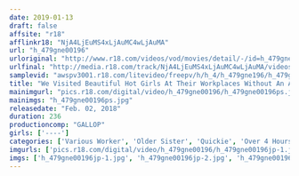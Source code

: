 ```yaml
---
date: 2019-01-13
draft: false
affsite: "r18"
afflinkr18: "NjA4LjEuMS4xLjAuMC4wLjAuMA"
url: "h_479gne00196"
urloriginal: "http://www.r18.com/videos/vod/movies/detail/-/id=h_479gne00196"
urlfinal: "http://media.r18.com/track/NjA4LjEuMS4xLjAuMC4wLjAuMA/videos/vod/movies/detail/-/id=h_479gne00196"
samplevid: "awspv3001.r18.com/litevideo/freepv/h/h_4/h_479gne196/h_479gne196_dmb_w.mp4"
title: "We Visited Beautiful Hot Girls At Their Workplaces Without An Appointment And Negotiated With Them To Appear In An AV, And We Got A Quickie Right There On The Spot! 4"
mainimgurl: "pics.r18.com/digital/video/h_479gne00196/h_479gne00196ps.jpg"
mainimgs: "h_479gne00196ps.jpg"
releasedate: "Feb. 02, 2018"
duration: 236
productioncomp: "GALLOP"
girls: ['----']
categories: ['Various Worker', 'Older Sister', 'Quickie', 'Over 4 Hours', 'Hi-Def']
imgurls: ['pics.r18.com/digital/video/h_479gne00196/h_479gne00196jp-1.jpg', 'pics.r18.com/digital/video/h_479gne00196/h_479gne00196jp-2.jpg', 'pics.r18.com/digital/video/h_479gne00196/h_479gne00196jp-3.jpg', 'pics.r18.com/digital/video/h_479gne00196/h_479gne00196jp-4.jpg', 'pics.r18.com/digital/video/h_479gne00196/h_479gne00196jp-5.jpg', 'pics.r18.com/digital/video/h_479gne00196/h_479gne00196jp-6.jpg', 'pics.r18.com/digital/video/h_479gne00196/h_479gne00196jp-7.jpg', 'pics.r18.com/digital/video/h_479gne00196/h_479gne00196jp-8.jpg', 'pics.r18.com/digital/video/h_479gne00196/h_479gne00196jp-9.jpg', 'pics.r18.com/digital/video/h_479gne00196/h_479gne00196jp-10.jpg', 'pics.r18.com/digital/video/h_479gne00196/h_479gne00196jp-11.jpg', 'pics.r18.com/digital/video/h_479gne00196/h_479gne00196jp-12.jpg', 'pics.r18.com/digital/video/h_479gne00196/h_479gne00196jp-13.jpg', 'pics.r18.com/digital/video/h_479gne00196/h_479gne00196jp-14.jpg', 'pics.r18.com/digital/video/h_479gne00196/h_479gne00196jp-15.jpg', 'pics.r18.com/digital/video/h_479gne00196/h_479gne00196jp-16.jpg', 'pics.r18.com/digital/video/h_479gne00196/h_479gne00196jp-17.jpg', 'pics.r18.com/digital/video/h_479gne00196/h_479gne00196jp-18.jpg', 'pics.r18.com/digital/video/h_479gne00196/h_479gne00196jp-19.jpg', 'pics.r18.com/digital/video/h_479gne00196/h_479gne00196jp-20.jpg']
imgs: ['h_479gne00196jp-1.jpg', 'h_479gne00196jp-2.jpg', 'h_479gne00196jp-3.jpg', 'h_479gne00196jp-4.jpg', 'h_479gne00196jp-5.jpg', 'h_479gne00196jp-6.jpg', 'h_479gne00196jp-7.jpg', 'h_479gne00196jp-8.jpg', 'h_479gne00196jp-9.jpg', 'h_479gne00196jp-10.jpg', 'h_479gne00196jp-11.jpg', 'h_479gne00196jp-12.jpg', 'h_479gne00196jp-13.jpg', 'h_479gne00196jp-14.jpg', 'h_479gne00196jp-15.jpg', 'h_479gne00196jp-16.jpg', 'h_479gne00196jp-17.jpg', 'h_479gne00196jp-18.jpg', 'h_479gne00196jp-19.jpg', 'h_479gne00196jp-20.jpg']
---
```

